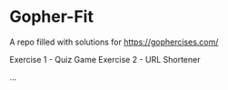 # Gopher-Fit

A repo filled with solutions for https://gophercises.com/

Exercise 1 - Quiz Game
Exercise 2 - URL Shortener

...
